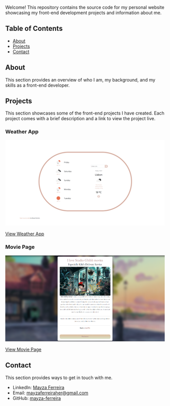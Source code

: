 
Welcome! This repository contains the source code for my personal website showcasing my front-end development projects and information about me.

## Table of Contents

- [About](#about)
- [Projects](#projects)
- [Contact](#contact)

## About

This section provides an overview of who I am, my background, and my skills as a front-end developer.

## Projects

This section showcases some of the front-end projects I have created. Each project comes with a brief description and a link to view the project live.

### Weather App

![Weather App](/images/weather_app.png)

[View Weather App](https://weatherapp-mayza.netlify.app)

### Movie Page

![Movie Page](/images/movie.png)

[View Movie Page](https://movie-project-mayza.netlify.app)

## Contact

This section provides ways to get in touch with me.

- LinkedIn: [Mayza Ferreira](http://linkedin.com/in/mayzaferreira)
- Email: mayzaferreiraher@gmail.com
- GitHub: [mayza-ferreira](https://github.com/mayza-ferreira)




 
